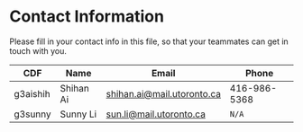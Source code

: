 # Contact Information

Please fill in your contact info in this file, so that your teammates can get in touch with you.

| CDF           | Name          | Email                       | Phone             |
| ------------- | ------------- | --------------------------- | ----------------- |
| g3aishih      | Shihan Ai     | shihan.ai@mail.utoronto.ca  | 416-986-5368      |
| g3sunny       | Sunny Li      | sun.li@mail.utoronto.ca     | `N/A `            |
